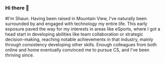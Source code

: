 ### Hi there 👋
#I'm Shaun. Having been raised in Mountain View, I've naturally been surrounded by and engaged with technology my entire life. This early exposure paved the way for my interests in areas like eSports, where I got a head start in developing abilities like team collaboration or strategic decision-making, reaching notable achievements in that industry, mainly through consistency developing other skills. Enough colleagues from both online and home eventually convinced me to pursue CS, and I've been thriving since.
<!--
**fishcakefish/fishcakefish** is a ✨ _special_ ✨ repository because its `README.md` (this file) appears on your GitHub profile.

Here are some ideas to get you started:

- 🔭 I’m currently working on ...
- 🌱 I’m currently learning ...
- 👯 I’m looking to collaborate on ...
- 🤔 I’m looking for help with ...
- 💬 Ask me about ...
- 📫 How to reach me: ...
- 😄 Pronouns: ...
- ⚡ Fun fact: ...
-->
